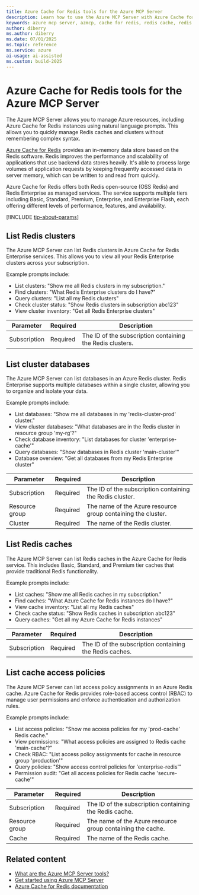 ```yaml
---
title: Azure Cache for Redis tools for the Azure MCP Server
description: Learn how to use the Azure MCP Server with Azure Cache for Redis.
keywords: azure mcp server, azmcp, cache for redis, redis cache, redis cluster, redis enterprise
author: diberry
ms.author: diberry
ms.date: 07/01/2025
ms.topic: reference
ms.service: azure
ai-usage: ai-assisted
ms.custom: build-2025
---
```


# Azure Cache for Redis tools for the Azure MCP Server

The Azure MCP Server allows you to manage Azure resources, including Azure Cache for Redis instances using natural language prompts. This allows you to quickly manage Redis caches and clusters without remembering complex syntax.

[Azure Cache for Redis](https://learn.microsoft.com/en-us/azure/azure-cache-for-redis/cache-overview) provides an in-memory data store based on the Redis software. Redis improves the performance and scalability of applications that use backend data stores heavily. It's able to process large volumes of application requests by keeping frequently accessed data in server memory, which can be written to and read from quickly.

Azure Cache for Redis offers both Redis open-source (OSS Redis) and Redis Enterprise as managed services. The service supports multiple tiers including Basic, Standard, Premium, Enterprise, and Enterprise Flash, each offering different levels of performance, features, and availability.

[!INCLUDE [tip-about-params](../includes/tools/parameter-consideration.md)]

## List Redis clusters

The Azure MCP Server can list Redis clusters in Azure Cache for Redis Enterprise services. This allows you to view all your Redis Enterprise clusters across your subscription.

Example prompts include:

- List clusters: "Show me all Redis clusters in my subscription."
- Find clusters: "What Redis Enterprise clusters do I have?"
- Query clusters: "List all my Redis clusters"
- Check cluster status: "Show Redis clusters in subscription abc123"
- View cluster inventory: "Get all Redis Enterprise clusters"

| Parameter | Required | Description |
| --- | --- | --- |
| Subscription | Required | The ID of the subscription containing the Redis clusters. |

## List cluster databases

The Azure MCP Server can list databases in an Azure Redis cluster. Redis Enterprise supports multiple databases within a single cluster, allowing you to organize and isolate your data.

Example prompts include:

- List databases: "Show me all databases in my 'redis-cluster-prod' cluster."
- View cluster databases: "What databases are in the Redis cluster in resource group 'my-rg'?"
- Check database inventory: "List databases for cluster 'enterprise-cache'"
- Query databases: "Show databases in Redis cluster 'main-cluster'"
- Database overview: "Get all databases from my Redis Enterprise cluster"

| Parameter | Required | Description |
| --- | --- | --- |
| Subscription | Required | The ID of the subscription containing the Redis cluster. |
| Resource group | Required | The name of the Azure resource group containing the cluster. |
| Cluster | Required | The name of the Redis cluster. |

## List Redis caches

The Azure MCP Server can list Redis caches in the Azure Cache for Redis service. This includes Basic, Standard, and Premium tier caches that provide traditional Redis functionality.

Example prompts include:

- List caches: "Show me all Redis caches in my subscription."
- Find caches: "What Azure Cache for Redis instances do I have?"
- View cache inventory: "List all my Redis caches"
- Check cache status: "Show Redis caches in subscription abc123"
- Query caches: "Get all my Azure Cache for Redis instances"

| Parameter | Required | Description |
| --- | --- | --- |
| Subscription | Required | The ID of the subscription containing the Redis caches. |

## List cache access policies

The Azure MCP Server can list access policy assignments in an Azure Redis cache. Azure Cache for Redis provides role-based access control (RBAC) to manage user permissions and enforce authentication and authorization rules.

Example prompts include:

- List access policies: "Show me access policies for my 'prod-cache' Redis cache."
- View permissions: "What access policies are assigned to Redis cache 'main-cache'?"
- Check RBAC: "List access policy assignments for cache in resource group 'production'"
- Query policies: "Show access control policies for 'enterprise-redis'"
- Permission audit: "Get all access policies for Redis cache 'secure-cache'"

| Parameter | Required | Description |
| --- | --- | --- |
| Subscription | Required | The ID of the subscription containing the Redis cache. |
| Resource group | Required | The name of the Azure resource group containing the cache. |
| Cache | Required | The name of the Redis cache. |

## Related content

- [What are the Azure MCP Server tools?](index.md)
- [Get started using Azure MCP Server](../get-started.md)
- [Azure Cache for Redis documentation](https://learn.microsoft.com/en-us/azure/azure-cache-for-redis/)
